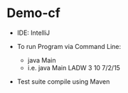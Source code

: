 # Demo-cf

* IDE: IntelliJ

* To run Program via Command Line:
   - java Main <Tool Code> <Number Rental Days> <Discount Percent> <Checkout  Date>
   - i.e. java Main LADW 3 10 7/2/15
   
 * Test suite compile using Maven
